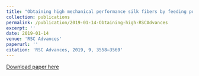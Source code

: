 ```yaml
---
title: "Obtaining high mechanical performance silk fibers by feeding purified carbon nanotube/lignosulfonate composite to silkworms"
collection: publications
permalink: /publication/2019-01-14-Obtaining-high-RSCAdvances
excerpt: ''
date: 2019-01-14
venue: 'RSC Advances'
paperurl: ''
citation: 'RSC Advances, 2019, 9, 3558–3569'
---
```


[Download paper here](http://haoxsia.github.io/files/2019-01-14-Obtaining-high-RSCAdvances.pdf)


